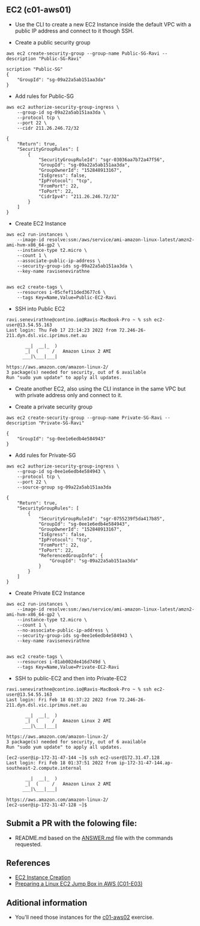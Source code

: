 ## EC2 (c01-aws01)

- Use the CLI to create a new EC2 Instance inside the default VPC with a public IP address and connect to it though SSH.

* Create a public security group
```
aws ec2 create-security-group --group-name Public-SG-Ravi --description "Public-SG-Ravi"

scription "Public-SG"
{
    "GroupId": "sg-09a22a5ab151aa3da"
}
```
* Add rules for Public-SG
```
aws ec2 authorize-security-group-ingress \
    --group-id sg-09a22a5ab151aa3da \
    --protocol tcp \
    --port 22 \
    --cidr 211.26.246.72/32

{
    "Return": true,
    "SecurityGroupRules": [
        {
            "SecurityGroupRuleId": "sgr-03036aa7b72a47f56",
            "GroupId": "sg-09a22a5ab151aa3da",
            "GroupOwnerId": "152848913167",
            "IsEgress": false,
            "IpProtocol": "tcp",
            "FromPort": 22,
            "ToPort": 22,
            "CidrIpv4": "211.26.246.72/32"
        }
    ]
}
```

* Create EC2 Instance 
```
aws ec2 run-instances \
    --image-id resolve:ssm:/aws/service/ami-amazon-linux-latest/amzn2-ami-hvm-x86_64-gp2 \
    --instance-type t2.micro \
    --count 1 \
    --associate-public-ip-address \
    --security-group-ids sg-09a22a5ab151aa3da \
    --key-name ravisenevirathne


aws ec2 create-tags \
    --resources i-05cfef11ded3677c6 \
    --tags Key=Name,Value=Public-EC2-Ravi

```

* SSH into Public EC2 
```
ravi.senevirathne@contino.io@Ravis-MacBook-Pro ~ % ssh ec2-user@13.54.55.163
Last login: Thu Feb 17 23:14:23 2022 from 72.246-26-211.dyn.dsl.vic.iprimus.net.au

       __|  __|_  )
       _|  (     /   Amazon Linux 2 AMI
      ___|\___|___|

https://aws.amazon.com/amazon-linux-2/
3 package(s) needed for security, out of 6 available
Run "sudo yum update" to apply all updates.

```

- Create another EC2, also using the CLI instance in the same VPC but with private address only and connect to it.

* Create a private security group
```
aws ec2 create-security-group --group-name Private-SG-Ravi --description "Private-SG-Ravi"

{
    "GroupId": "sg-0ee1e6edb4e584943"
}

```

* Add rules for Private-SG
```
aws ec2 authorize-security-group-ingress \
    --group-id sg-0ee1e6edb4e584943 \
    --protocol tcp \
    --port 22 \
    --source-group sg-09a22a5ab151aa3da
    
{
    "Return": true,
    "SecurityGroupRules": [
        {
            "SecurityGroupRuleId": "sgr-0755239f5da417b85",
            "GroupId": "sg-0ee1e6edb4e584943",
            "GroupOwnerId": "152848913167",
            "IsEgress": false,
            "IpProtocol": "tcp",
            "FromPort": 22,
            "ToPort": 22,
            "ReferencedGroupInfo": {
                "GroupId": "sg-09a22a5ab151aa3da"
            }
        }
    ]
}

```

* Create Private EC2 Instance 
```
aws ec2 run-instances \
    --image-id resolve:ssm:/aws/service/ami-amazon-linux-latest/amzn2-ami-hvm-x86_64-gp2 \
    --instance-type t2.micro \
    --count 1 \
    --no-associate-public-ip-address \
    --security-group-ids sg-0ee1e6edb4e584943 \
    --key-name ravisenevirathne


aws ec2 create-tags \
    --resources i-01ab002de416d749d \
    --tags Key=Name,Value=Private-EC2-Ravi

```
* SSH to public-EC2 and then into Private-EC2
```
ravi.senevirathne@contino.io@Ravis-MacBook-Pro ~ % ssh ec2-user@13.54.55.163
Last login: Fri Feb 18 01:37:22 2022 from 72.246-26-211.dyn.dsl.vic.iprimus.net.au

       __|  __|_  )
       _|  (     /   Amazon Linux 2 AMI
      ___|\___|___|

https://aws.amazon.com/amazon-linux-2/
3 package(s) needed for security, out of 6 available
Run "sudo yum update" to apply all updates.

[ec2-user@ip-172-31-47-144 ~]$ ssh ec2-user@172.31.47.128
Last login: Fri Feb 18 01:37:51 2022 from ip-172-31-47-144.ap-southeast-2.compute.internal

       __|  __|_  )
       _|  (     /   Amazon Linux 2 AMI
      ___|\___|___|

https://aws.amazon.com/amazon-linux-2/
[ec2-user@ip-172-31-47-128 ~]$ 
```


## Submit a PR with the folowing file:
- README.md based on the [ANSWER.md](ANSWER.md) file with the commands requested. 

## References
- [EC2 Instance Creation](https://docs.aws.amazon.com/cli/latest/reference/ec2/run-instances.html)
- [Preparing a Linux EC2 Jump Box in AWS (C01-E03)](https://www.youtube.com/watch?v=Mwf17O45IA0)

## Aditional information
 - You'll need those instances for the [c01-aws02](../c01-aws02/README.md) exercise.
